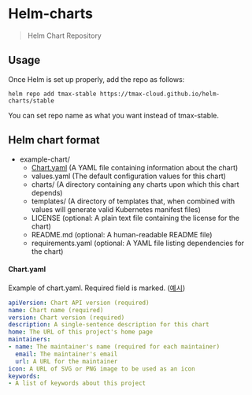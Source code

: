 # Helm-charts

> Helm Chart Repository


## Usage
Once Helm is set up properly, add the repo as follows:

    helm repo add tmax-stable https://tmax-cloud.github.io/helm-charts/stable

You can set repo name as what you want instead of tmax-stable.


## Helm chart format
- example-chart/
  * [Chart.yaml](#Chart.yaml) (A YAML file containing information about the chart)
  * values.yaml       (The default configuration values for this chart)
  * charts/           (A directory containing any charts upon which this chart depends)
  * templates/        (A directory of templates that, when combined with values will generate valid Kubernetes manifest files)
  * LICENSE           (optional: A plain text file containing the license for the chart)
  * README.md         (optional: A human-readable README file)
  * requirements.yaml (optional: A YAML file listing dependencies for the chart)


#### Chart.yaml
Example of chart.yaml. Required field is marked. ([예시](./stable/helm-guestbook/Chart.yaml))
```yaml
apiVersion: Chart API version (required)   
name: Chart name (required)   
version: Chart version (required)   
description: A single-sentence description for this chart   
home: The URL of this project's home page   
maintainers:   
- name: The maintainer's name (required for each maintainer)   
  email: The maintainer's email          
  url: A URL for the maintainer     
icon: A URL of SVG or PNG image to be used as an icon   
keywords:   
- A list of keywords about this project   
  

